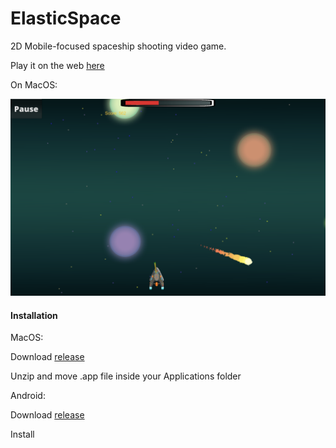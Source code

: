# ElasticSpace

2D Mobile-focused spaceship shooting video game.

Play it on the web [here](https://michaelyhuang23.github.io/ElasticSpace-web/)

On MacOS:

![screenshot](screenshot.png)

#### Installation

MacOS:

Download [release](https://github.com/michaelyhuang23/ElasticSpace/releases/download/v6.0/ElasticSpace_MacOS_buildV6.app.zip)

Unzip and move .app file inside your Applications folder



Android:

Download [release](https://github.com/michaelyhuang23/ElasticSpace/releases/download/v6.0/ElasticSpace6.apk)

Install

